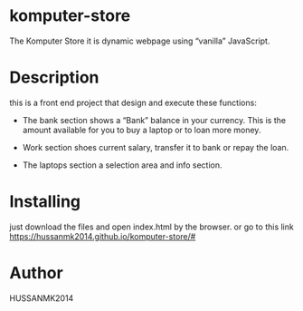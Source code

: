 # komputer-store
The Komputer Store 
it is dynamic webpage using “vanilla” JavaScript. 

# Description
this is a front end project that design and execute these functions:

* The bank section shows a “Bank” balance in your currency. This is the amount available for you to buy a laptop or to loan more money.

* Work section shoes current salary, transfer it to bank or repay the loan.

* The laptops section a selection area and info section.

# Installing
just download the files and open index.html by the browser. or go to this link
https://hussanmk2014.github.io/komputer-store/#

# Author
HUSSANMK2014
